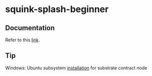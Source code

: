 # squink-splash-beginner

## Documentation
Refer to this [link](https://docs.google.com/document/d/1Rl0SJb07EQFxogyqqB1WHHacWcc5iwl18lIqW28JalQ).

## Tip 
Windows: Ubuntu subsystem [installation](https://docs.google.com/document/d/1tFlRyX1f4aOoddvnN2EH-8wguhYKSOtpA3A0PiFCnzw/) for substrate contract node
